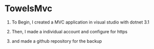 # TowelsMvc

1) To Begin, I created a MVC application in visual studio with dotnet 3.1 

2) Then, I made a individual account and configure for https

3) and made a github repository for the backup
